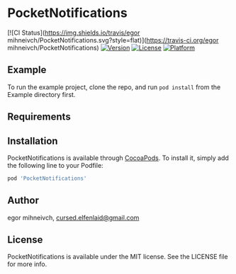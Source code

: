 # PocketNotifications

[![CI Status](https://img.shields.io/travis/egor mihneivch/PocketNotifications.svg?style=flat)](https://travis-ci.org/egor mihneivch/PocketNotifications)
[![Version](https://img.shields.io/cocoapods/v/PocketNotifications.svg?style=flat)](https://cocoapods.org/pods/PocketNotifications)
[![License](https://img.shields.io/cocoapods/l/PocketNotifications.svg?style=flat)](https://cocoapods.org/pods/PocketNotifications)
[![Platform](https://img.shields.io/cocoapods/p/PocketNotifications.svg?style=flat)](https://cocoapods.org/pods/PocketNotifications)

## Example

To run the example project, clone the repo, and run `pod install` from the Example directory first.

## Requirements

## Installation

PocketNotifications is available through [CocoaPods](https://cocoapods.org). To install
it, simply add the following line to your Podfile:

```ruby
pod 'PocketNotifications'
```

## Author

egor mihneivch, cursed.elfenlaid@gmail.com

## License

PocketNotifications is available under the MIT license. See the LICENSE file for more info.
